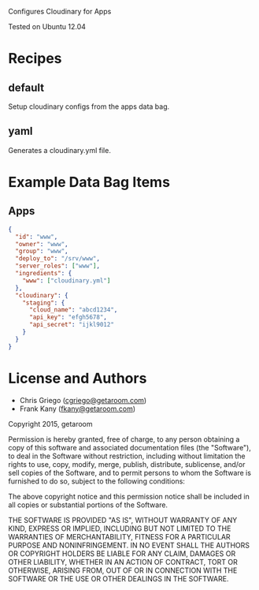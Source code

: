 Configures Cloudinary for Apps

Tested on Ubuntu 12.04

# Recipes

## default

Setup cloudinary configs from the apps data bag.

## yaml

Generates a cloudinary.yml file.

# Example Data Bag Items

## Apps

```json
{
  "id": "www",
  "owner": "www",
  "group": "www",
  "deploy_to": "/srv/www",
  "server_roles": ["www"],
  "ingredients": {
    "www": ["cloudinary.yml"]
  },
  "cloudinary": {
    "staging": {
      "cloud_name": "abcd1234",
      "api_key": "efgh5678",
      "api_secret": "ijkl9012"
    }
  }
}
```

# License and Authors

* Chris Griego (<cgriego@getaroom.com>)
* Frank Kany (<fkany@getaroom.com>)

Copyright 2015, getaroom

Permission is hereby granted, free of charge, to any person obtaining
a copy of this software and associated documentation files (the
"Software"), to deal in the Software without restriction, including
without limitation the rights to use, copy, modify, merge, publish,
distribute, sublicense, and/or sell copies of the Software, and to
permit persons to whom the Software is furnished to do so, subject to
the following conditions:

The above copyright notice and this permission notice shall be
included in all copies or substantial portions of the Software.

THE SOFTWARE IS PROVIDED "AS IS", WITHOUT WARRANTY OF ANY KIND,
EXPRESS OR IMPLIED, INCLUDING BUT NOT LIMITED TO THE WARRANTIES OF
MERCHANTABILITY, FITNESS FOR A PARTICULAR PURPOSE AND
NONINFRINGEMENT. IN NO EVENT SHALL THE AUTHORS OR COPYRIGHT HOLDERS BE
LIABLE FOR ANY CLAIM, DAMAGES OR OTHER LIABILITY, WHETHER IN AN ACTION
OF CONTRACT, TORT OR OTHERWISE, ARISING FROM, OUT OF OR IN CONNECTION
WITH THE SOFTWARE OR THE USE OR OTHER DEALINGS IN THE SOFTWARE.
